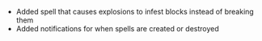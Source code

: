 - Added spell that causes explosions to infest blocks instead of breaking them
- Added notifications for when spells are created or destroyed